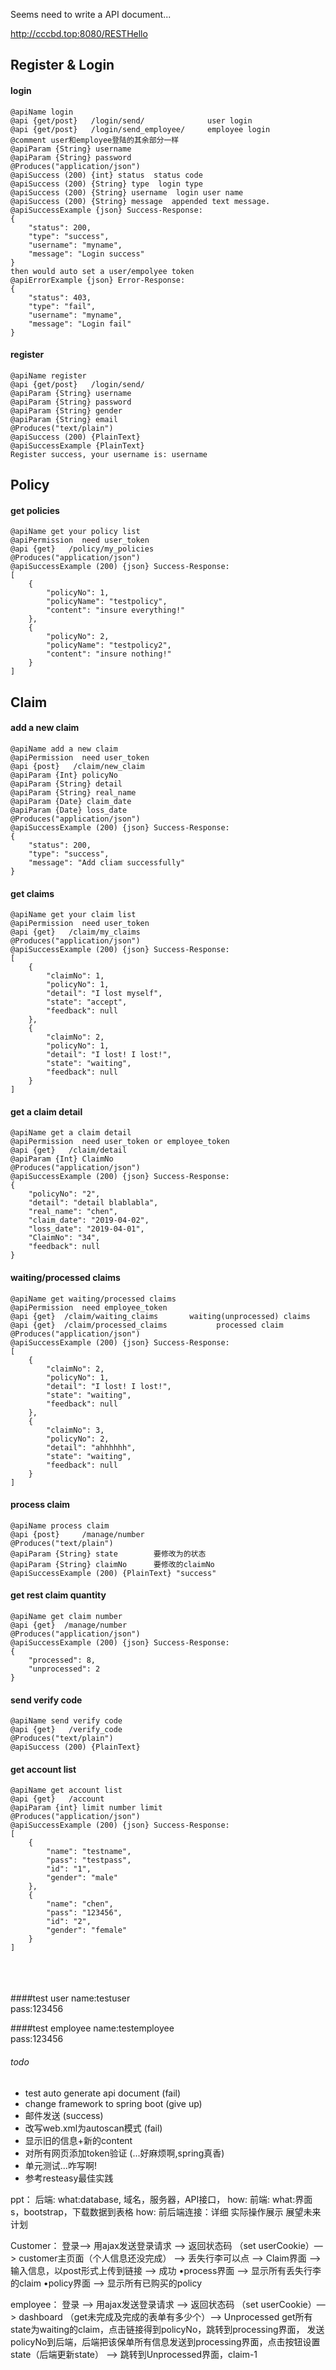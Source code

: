 Seems need to write a API document...<br>

http://cccbd.top:8080/RESTHello

## Register & Login
#### login
    @apiName login
    @api {get/post}   /login/send/              user login
    @api {get/post}   /login/send_employee/     employee login
    @comment user和employee登陆的其余部分一样
    @apiParam {String} username 
    @apiParam {String} password 
    @Produces("application/json")
    @apiSuccess (200) {int} status  status code
    @apiSuccess (200) {String} type  login type
    @apiSuccess (200) {String} username  login user name
    @apiSuccess (200) {String} message  appended text message.
    @apiSuccessExample {json} Success-Response:
    {
        "status": 200,
        "type": "success",
        "username": "myname",
        "message": "Login success"
    }
    then would auto set a user/empolyee token  
    @apiErrorExample {json} Error-Response:
    {
        "status": 403,
        "type": "fail",
        "username": "myname",
        "message": "Login fail"
    }

#### register
    @apiName register
    @api {get/post}   /login/send/
    @apiParam {String} username 
    @apiParam {String} password 
    @apiParam {String} gender
    @apiParam {String} email  
    @Produces("text/plain")
    @apiSuccess (200) {PlainText}
    @apiSuccessExample {PlainText} 
    Register success, your username is: username

## Policy

#### get policies
    @apiName get your policy list
    @apiPermission  need user_token
    @api {get}   /policy/my_policies 
    @Produces("application/json")
    @apiSuccessExample (200) {json} Success-Response:
    [
        {
            "policyNo": 1,
            "policyName": "testpolicy",
            "content": "insure everything!"
        },
        {
            "policyNo": 2,
            "policyName": "testpolicy2",
            "content": "insure nothing!"
        }
    ]
   
## Claim 

#### add a new claim
    @apiName add a new claim
    @apiPermission  need user_token
    @api {post}   /claim/new_claim 
    @apiParam {Int} policyNo 
    @apiParam {String} detail 
    @apiParam {String} real_name
    @apiParam {Date} claim_date
    @apiParam {Date} loss_date
    @Produces("application/json")
    @apiSuccessExample (200) {json} Success-Response:
    {
        "status": 200,
        "type": "success",
        "message": "Add cliam successfully"
    }

#### get claims
    @apiName get your claim list
    @apiPermission  need user_token
    @api {get}   /claim/my_claims 
    @Produces("application/json")
    @apiSuccessExample (200) {json} Success-Response:
    [
        {
            "claimNo": 1,
            "policyNo": 1,
            "detail": "I lost myself",
            "state": "accept",
            "feedback": null
        },
        {
            "claimNo": 2,
            "policyNo": 1,
            "detail": "I lost! I lost!",
            "state": "waiting",
            "feedback": null
        }
    ]

#### get a claim detail
    @apiName get a claim detail
    @apiPermission  need user_token or employee_token
    @api {get}   /claim/detail 
    @apiParam {Int} ClaimNo 
    @Produces("application/json")
    @apiSuccessExample (200) {json} Success-Response:
    {
        "policyNo": "2",
        "detail": "detail blablabla",
        "real_name": "chen",
        "claim_date": "2019-04-02",
        "loss_date": "2019-04-01",
        "ClaimNo": "34",
        "feedback": null
    }

#### waiting/processed claims
    @apiName get waiting/processed claims
    @apiPermission  need employee_token
    @api {get}  /claim/waiting_claims       waiting(unprocessed) claims
    @api {get}  /claim/processed_claims           processed claim
    @Produces("application/json")
    @apiSuccessExample (200) {json} Success-Response:
    [
        {
            "claimNo": 2,
            "policyNo": 1,
            "detail": "I lost! I lost!",
            "state": "waiting",
            "feedback": null
        },
        {
            "claimNo": 3,
            "policyNo": 2,
            "detail": "ahhhhhh",
            "state": "waiting",
            "feedback": null
        }
    ]

   
#### process claim
    @apiName process claim
    @api {post}     /manage/number
    @Produces("text/plain")
    @apiParam {String} state        要修改为的状态
    @apiParam {String} claimNo      要修改的claimNo
    @apiSuccessExample (200) {PlainText} "success"
    

#### get rest claim quantity
    @apiName get claim number
    @api {get}  /manage/number
    @Produces("application/json")
    @apiSuccessExample (200) {json} Success-Response:
    {
        "processed": 8,
        "unprocessed": 2
    }
    
#### send verify code
    @apiName send verify code
    @api {get}   /verify_code 
    @Produces("text/plain")
    @apiSuccess (200) {PlainText}

#### get account list
    @apiName get account list
    @api {get}   /account
    @apiParam {int} limit number limit 
    @Produces("application/json")
    @apiSuccessExample (200) {json} Success-Response:
    [
        {
            "name": "testname",
            "pass": "testpass",
            "id": "1",
            "gender": "male"
        },
        {
            "name": "chen",
            "pass": "123456",
            "id": "2",
            "gender": "female"
        }
    ]


<br><br><br>
####test user
name:testuser   
pass:123456 

####test employee
name:testemployee   
pass:123456 


###### todo
* test auto generate api document (fail)
* change framework to spring boot (give up)
* 邮件发送 (success)
* 改写web.xml为autoscan模式 (fail)
* 显示旧的信息+新的content
* 对所有网页添加token验证 (...好麻烦啊,spring真香)
* 单元测试...咋写啊!
* 参考resteasy最佳实践

ppt：
后端:
what:database, 域名，服务器，API接口，
how:
前端:
what:界面s，bootstrap，下载数据到表格
how:
前后端连接：详细
实际操作展示
展望未来计划

Customer：
登录—> 用ajax发送登录请求 —> 返回状态码 （set userCookie）—> customer主页面（个人信息还没完成） —>
丢失行李可以点 —> Claim界面 —> 输入信息，以post形式上传到链接 —> 成功
•process界面 —> 显示所有丢失行李的claim
•policy界面 —> 显示所有已购买的policy


employee：
登录 —> 用ajax发送登录请求 —> 返回状态码 （set userCookie）—> dashboard （get未完成及完成的表单有多少个）—>
Unprocessed get所有state为waiting的claim，点击链接得到policyNo，跳转到processing界面，
发送policyNo到后端，后端把该保单所有信息发送到processing界面，点击按钮设置state（后端更新state） —>
跳转到Unprocessed界面，claim-1




